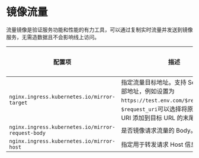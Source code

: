 # 镜像流量

流量镜像是验证服务功能和性能的有力工具，可以通过复制实时流量并发送到镜像服务，无需造数据且不会影响线上访问。

| 配置项                                            | 描述                                                         | 默认值 |
| ------------------------------------------------- | ------------------------------------------------------------ | ------ |
| `nginx.ingress.kubernetes.io/mirror-target`       | 指定流量目标地址。支持 Service 和外部地址，例如设置为 `https://test.env.com/$request_uri`，`$request_uri`可以选择将原始请求的 URI 添加到目标 URL 的末尾。 | `""`   |
| `nginx.ingress.kubernetes.io/mirror-request-body` | 是否镜像请求流量的 Body。                                    | `on`   |
| `nginx.ingress.kubernetes.io/mirror-host`         | 指定用于转发请求 Host 信息。                                 | `""`   |
